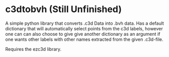 # c3dtobvh (Still Unfinished)
A simple python library that converts .c3d Data into .bvh data. Has a default dictionary that will automatically select points from the c3d labels, however one can can also choose to give give another dictionary as an argument if one wants other labels with other names extracted from the given .c3d-file.

Requires the ezc3d library.
